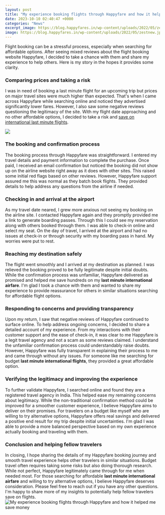 ```yaml
---
layout: post
title: "My experience booking flights through Happyfare and how it helped me save money"
date: 2023-10-10 02:40:47 +0000
categories: "News"
excerpt_image: https://blog.happyfares.in/wp-content/uploads/2022/05/zestnew.jpeg
image: https://blog.happyfares.in/wp-content/uploads/2022/05/zestnew.jpeg
---
```


Flight booking can be a stressful process, especially when searching for affordable options. After seeing mixed reviews about the flight booking website Happyfare, I decided to take a chance with them and share my experience to help others. Here is my story in the hopes it provides some clarity.
### Comparing prices and taking a risk
I was in need of booking a last minute flight for an upcoming trip but prices on major travel sites were much higher than expected. That's when I came across Happyfare while searching online and noticed they advertised significantly lower fares. However, I also saw some negative reviews questioning the legitimacy of the site. With my flight date approaching and no other affordable options, I decided to take a risk and [save on international last minute flights](https://thelivenews.github.io/2023-11-01-comparing-the-unique-cultures-of-sicily-and-sardinia/).

![](https://blog.happyfares.in/wp-content/uploads/2021/01/happy200.jpg)
### The booking and confirmation process  
The booking process through Happyfare was straightforward. I entered my travel details and payment information to complete the purchase. Once paid, I received an email confirmation but noticed the booking did not show up on the airline website right away as it does with other sites. This raised some initial red flags based on other reviews. However, Happyfare support assured me this was normal as they batch book flights. They provided details to help address any questions from the airline if needed.
### Checking in and arrival at the airport
As my travel date neared, I grew more anxious not seeing my booking on the airline site. I contacted Happyfare again and they promptly provided me a link to generate boarding passes. Through this I could see my reservation along with others booked through them. I was able to check-in online and select my seat. On the day of travel, I arrived at the airport and had no issues at check-in or through security with my boarding pass in hand. My worries were put to rest. 
### Reaching my destination safely
The flight went smoothly and I arrived at my destination as planned. I was relieved the booking proved to be fully legitimate despite initial doubts. While the confirmation process was unfamiliar, Happyfare delivered as promised and helped me save hundreds on my **last minute international airfare**. I'm glad I took a chance with them and wanted to share my experience to provide reassurance for others in similar situations searching for affordable flight options.
### Responding to concerns and providing transparency
Upon my return, I saw that negative reviews of Happyfare continued to surface online. To help address ongoing concerns, I decided to share a detailed account of my experience. From my interactions with their customer support and the ease of check-in, it was clear to me Happyfare is a legit travel agency and not a scam as some reviews claimed. I understand the unfamiliar confirmation process could understandably raise doubts. However, Happyfare was fully transparent in explaining their process to me and came through without any issues. For someone like me searching for budget **last minute international flights**, they provided a great affordable option.
### Verifying the legitimacy and improving the experience  
To further validate Happyfare, I searched online and found they are a registered travel agency in India. This helped ease my remaining concerns about legitimacy. While the non-traditional confirmation method could be improved for a smoother customer experience, I believe Happyfare aims to deliver on their promises. For travelers on a budget like myself who are willing to try alternative options, Happyfare offers real savings and delivered a positive end result for my trip despite initial uncertainties. I'm glad I was able to provide a more balanced perspective based on my own experience actually booking and traveling with them.
### Conclusion and helping fellow travelers
In closing, I hope sharing the details of my Happyfare booking journey and smooth travel experience helps other travelers in similar situations. Budget travel often requires taking some risks but also doing thorough research. While not perfect, Happyfare legitimately came through for me when needed most. For those searching for affordable **last minute international airfare** and willing to try alternative options, I believe Happyfare deserves consideration. Please feel free to reach out if you have any other questions. I'm happy to share more of my insights to potentially help fellow travelers save on flights.
![My experience booking flights through Happyfare and how it helped me save money](https://blog.happyfares.in/wp-content/uploads/2022/05/zestnew.jpeg)